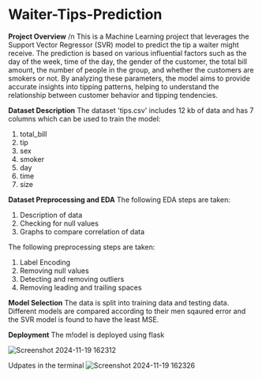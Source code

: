 # Waiter-Tips-Prediction

**Project Overview** /n
This is a Machine Learning project that leverages the Support Vector Regressor (SVR) model to predict the tip a waiter might receive. The prediction is based on various influential factors such as the day of the week, time of the day, the gender of the customer, the total bill amount, the number of people in the group, and whether the customers are smokers or not. By analyzing these parameters, the model aims to provide accurate insights into tipping patterns, helping to understand the relationship between customer behavior and tipping tendencies.

**Dataset Description**
The dataset 'tips.csv' includes 12 kb of data and has 7 columns which can be used to train the model:
1. total_bill
2. tip
3. sex
4. smoker
5. day
6. time
7. size

**Dataset Preprocessing and EDA**
The following EDA steps are taken:
1. Description of data
2. Checking for null values
3. Graphs to compare correlation of data

 The following preprocessing steps are taken:
 1. Label Encoding
 2. Removing null values
 3. Detecting and removing outliers
 4. Removing leading and trailing spaces

**Model Selection**
The data is split into training data and testing data. Different models are compared according to their men sqaured error and the SVR model is found to have the least MSE.

**Deployment**
The m!odel is deployed using flask

![Screenshot 2024-11-19 162312](https://github.com/user-attachments/assets/c037e90c-9df6-4152-986b-b3efc885e02d)

Udpates in the terminal
![Screenshot 2024-11-19 162326](https://github.com/user-attachments/assets/386118c0-6a40-40b4-a2b9-4c9866223cba)


